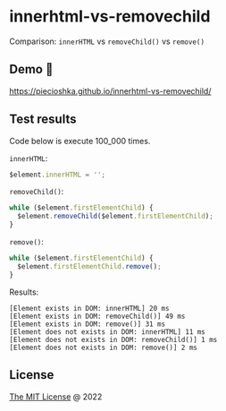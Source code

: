 # innerhtml-vs-removechild

Comparison: `innerHTML` vs `removeChild()` vs `remove()`

## Demo 🚀

<https://piecioshka.github.io/innerhtml-vs-removechild/>

## Test results

Code below is execute 100_000 times.

`innerHTML`:
```js
$element.innerHTML = '';
```

`removeChild()`:
```js
while ($element.firstElementChild) {
  $element.removeChild($element.firstElementChild);
}
```

`remove()`:
```js
while ($element.firstElementChild) {
  $element.firstElementChild.remove();
}
```

Results:

```
[Element exists in DOM: innerHTML] 20 ms
[Element exists in DOM: removeChild()] 49 ms
[Element exists in DOM: remove()] 31 ms
[Element does not exists in DOM: innerHTML] 11 ms
[Element does not exists in DOM: removeChild()] 1 ms
[Element does not exists in DOM: remove()] 2 ms
```

## License

[The MIT License](http://piecioshka.mit-license.org) @ 2022
